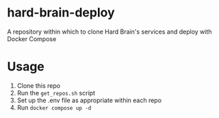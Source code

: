 # hard-brain-deploy
A repository within which to clone Hard Brain's services and deploy with Docker Compose

# Usage  

1. Clone this repo
2. Run the `get_repos.sh` script
3. Set up the .env file as appropriate within each repo
4. Run `docker compose up -d`
